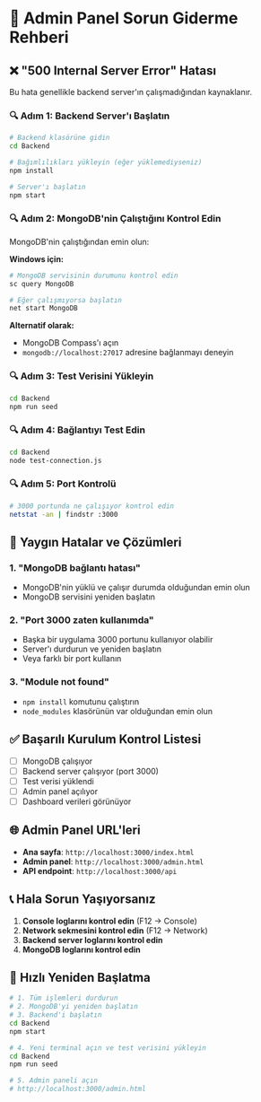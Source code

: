# 🔧 Admin Panel Sorun Giderme Rehberi

## ❌ "500 Internal Server Error" Hatası

Bu hata genellikle backend server'ın çalışmadığından kaynaklanır.

### 🔍 Adım 1: Backend Server'ı Başlatın

```bash
# Backend klasörüne gidin
cd Backend

# Bağımlılıkları yükleyin (eğer yüklemediyseniz)
npm install

# Server'ı başlatın
npm start
```

### 🔍 Adım 2: MongoDB'nin Çalıştığını Kontrol Edin

MongoDB'nin çalıştığından emin olun:

**Windows için:**
```bash
# MongoDB servisinin durumunu kontrol edin
sc query MongoDB

# Eğer çalışmıyorsa başlatın
net start MongoDB
```

**Alternatif olarak:**
- MongoDB Compass'ı açın
- `mongodb://localhost:27017` adresine bağlanmayı deneyin

### 🔍 Adım 3: Test Verisini Yükleyin

```bash
cd Backend
npm run seed
```

### 🔍 Adım 4: Bağlantıyı Test Edin

```bash
cd Backend
node test-connection.js
```

### 🔍 Adım 5: Port Kontrolü

```bash
# 3000 portunda ne çalışıyor kontrol edin
netstat -an | findstr :3000
```

## 🚨 Yaygın Hatalar ve Çözümleri

### 1. "MongoDB bağlantı hatası"
- MongoDB'nin yüklü ve çalışır durumda olduğundan emin olun
- MongoDB servisini yeniden başlatın

### 2. "Port 3000 zaten kullanımda"
- Başka bir uygulama 3000 portunu kullanıyor olabilir
- Server'ı durdurun ve yeniden başlatın
- Veya farklı bir port kullanın

### 3. "Module not found"
- `npm install` komutunu çalıştırın
- `node_modules` klasörünün var olduğundan emin olun

## ✅ Başarılı Kurulum Kontrol Listesi

- [ ] MongoDB çalışıyor
- [ ] Backend server çalışıyor (port 3000)
- [ ] Test verisi yüklendi
- [ ] Admin panel açılıyor
- [ ] Dashboard verileri görünüyor

## 🌐 Admin Panel URL'leri

- **Ana sayfa**: `http://localhost:3000/index.html`
- **Admin panel**: `http://localhost:3000/admin.html`
- **API endpoint**: `http://localhost:3000/api`

## 📞 Hala Sorun Yaşıyorsanız

1. **Console loglarını kontrol edin** (F12 → Console)
2. **Network sekmesini kontrol edin** (F12 → Network)
3. **Backend server loglarını kontrol edin**
4. **MongoDB loglarını kontrol edin**

## 🔄 Hızlı Yeniden Başlatma

```bash
# 1. Tüm işlemleri durdurun
# 2. MongoDB'yi yeniden başlatın
# 3. Backend'i başlatın
cd Backend
npm start

# 4. Yeni terminal açın ve test verisini yükleyin
cd Backend
npm run seed

# 5. Admin paneli açın
# http://localhost:3000/admin.html
```
